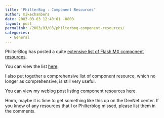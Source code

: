 ```yaml
---
title: 'PhilterBog : Component Resources'
author: mikechambers
date: 2003-03-03 12:40:01 -0800
layout: post
permalink: /2003/03/03/philterbog-component-resources/
categories:
  - General
---
```



PhilterBlog has posted a quite [extensive list of Flash MX component resources][1]. 

You can view the list [here][1].

I also put together a comprehensive list of component resource, which no longer as comprehensive, is still very useful.

You can view my weblog post listing component resources [here][2].

Hmm, maybe it is time to get something like this up on the DevNet center. If you know of any resources that I or Philterblog missed, please list them in the comments.

 [1]: http://www.philterdesign.com/blog/archives/000056.html
 [2]: http://www.markme.com/mesh/archives/000114.cfm